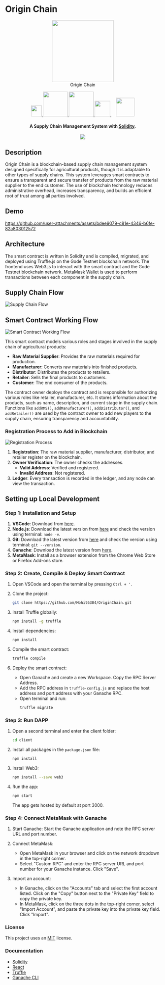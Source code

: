 # Origin Chain

<p align="center">
  <a><img src="https://www.mdpi.com/logistics/logistics-03-00005/article_deploy/html/images/logistics-03-00005-g001.png" width="200"></a>
  <br>  
  Origin Chain
  <br>
</p>

<p align="center">
  <a href="https://docs.godechain.com/welcome/">
    <img src="https://s3.coinmarketcap.com/static-gravity/thumbnail/medium/12b1f4d9727b4aab83cd5398bf6e080d.jpg" width="35" height='35'>
  </a>
  <a href="https://soliditylang.org/">
    <img src="https://github.com/rishav4101/eth-supplychain-dapp/blob/main/images/Solidity.svg" width="80">       
  </a>
  <a href="https://reactjs.org/">
    <img src="https://github.com/rishav4101/eth-supplychain-dapp/blob/main/images/react.png" width="80">
  </a>
  <a href="https://www.trufflesuite.com/">
    <img src="https://github.com/rishav4101/eth-supplychain-dapp/blob/main/images/trufflenew.png" width="50">
  </a>
  &nbsp;&nbsp;&nbsp;
  <a href="https://www.npmjs.com/package/web3">
    <img src="https://github.com/rishav4101/eth-supplychain-dapp/blob/main/images/web3.jpg" width="60">
  </a>
</p>

<h4 align="center">A Supply Chain Management System with <a href="https://docs.soliditylang.org/en/v0.8.4/" target="_blank">Solidity</a>.</h4>

<p align="center">
  <a>
    <img src="https://img.shields.io/badge/dependencies-up%20to%20date-brightgreen.svg">
  </a>
</p>

## Description

Origin Chain is a blockchain-based supply chain management system designed specifically for agricultural products, though it is adaptable to other types of supply chains. This system leverages smart contracts to ensure a transparent and secure transfer of products from the raw material supplier to the end customer. The use of blockchain technology reduces administrative overhead, increases transparency, and builds an efficient root of trust among all parties involved.

## Demo
https://github.com/user-attachments/assets/bdee9079-c81e-4346-b6fe-82a803012572

## Architecture

The smart contract is written in Solidity and is compiled, migrated, and deployed using Truffle.js on the Gode Testnet blockchain network. The frontend uses Web3.js to interact with the smart contract and the Gode Testnet blockchain network. MetaMask Wallet is used to perform transactions between each component in the supply chain.

## Supply Chain Flow

![Supply Chain Flow](client/src/assets/slide3.png)

## Smart Contract Working Flow

![Smart Contract Working Flow](client/public/Supply%20Chain%20Design.png)

This smart contract models various roles and stages involved in the supply chain of agricultural products:

- **Raw Material Supplier**: Provides the raw materials required for production.
- **Manufacturer**: Converts raw materials into finished products.
- **Distributor**: Distributes the products to retailers.
- **Retailer**: Sells the final products to customers.
- **Customer**: The end consumer of the products.

The contract owner deploys the contract and is responsible for authorizing various roles like retailer, manufacturer, etc. It stores information about the products, such as name, description, and current stage in the supply chain. Functions like `addRMS()`, `addManufacturer()`, `addDistributor()`, and `addRetailer()` are used by the contract owner to add new players to the supply chain, ensuring transparency and accountability.

### Registration Process to Add in Blockchain

![Registration Process](client/public/contractD.png)

1. **Registration**: The raw material supplier, manufacturer, distributor, and retailer register on the blockchain.
2. **Owner Verification**: The owner checks the addresses.
    - **Valid Address**: Verified and registered.
    - **Invalid Address**: Not registered.
3. **Ledger**: Every transaction is recorded in the ledger, and any node can view the transaction.

## Setting up Local Development

### Step 1: Installation and Setup

1. **VSCode**: Download from [here](https://code.visualstudio.com/).
2. **Node.js**: Download the latest version from [here](https://nodejs.org/) and check the version using terminal: `node -v`.
3. **Git**: Download the latest version from [here](https://git-scm.com/downloads) and check the version using terminal: `git --version`.
4. **Ganache**: Download the latest version from [here](https://www.trufflesuite.com/ganache).
5. **MetaMask**: Install as a browser extension from the Chrome Web Store or Firefox Add-ons store.

### Step 2: Create, Compile & Deploy Smart Contract

1. Open VSCode and open the terminal by pressing `Ctrl + '`.

2. Clone the project:
    ```sh
    git clone https://github.com/Mohit6304/OriginChain.git
    ```

3. Install Truffle globally:
    ```sh
    npm install -g truffle
    ```

4. Install dependencies:
    ```sh
    npm install
    ```

5. Compile the smart contract:
    ```sh
    truffle compile
    ```

6. Deploy the smart contract:
    - Open Ganache and create a new Workspace. Copy the RPC Server Address.
    - Add the RPC address in `truffle-config.js` and replace the host address and port address with your Ganache RPC.
    - Open terminal and run:
      ```sh
      truffle migrate
      ```

### Step 3: Run DAPP

1. Open a second terminal and enter the client folder:
    ```sh
    cd client
    ```

2. Install all packages in the `package.json` file:
    ```sh
    npm install
    ```

3. Install Web3:
    ```sh
    npm install --save web3
    ```

4. Run the app:
    ```sh
    npm start
    ```

    The app gets hosted by default at port 3000.

### Step 4: Connect MetaMask with Ganache

1. Start Ganache: Start the Ganache application and note the RPC server URL and port number.

2. Connect MetaMask: 
   - Open MetaMask in your browser and click on the network dropdown in the top-right corner.
   - Select "Custom RPC" and enter the RPC server URL and port number for your Ganache instance. Click "Save".

3. Import an account:
   - In Ganache, click on the "Accounts" tab and select the first account listed. Click on the "Copy" button next to the "Private Key" field to copy the private key.
   - In MetaMask, click on the three dots in the top-right corner, select "Import Account", and paste the private key into the private key field. Click "Import".

### License

This project uses an [MIT](https://opensource.org/licenses/MIT) license.

### Documentation

- [Solidity](https://docs.soliditylang.org/en/v0.8.4/)
- [React](https://reactjs.org/docs/getting-started.html)
- [Truffle](https://www.trufflesuite.com/docs/truffle/reference/configuration)
- [Ganache CLI](https://www.trufflesuite.com/docs/ganache/overview)
